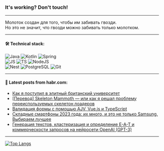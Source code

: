 ### It's working? Don't touch!

---
Молоток создан для того, чтобы им забивать гвозди. <br>
Но это не значит, что гвозди можно забивать только молотком.

---

#### 🛠️ Technical stack:

![Java](https://img.shields.io/badge/Java-informational?logo=Oracle&style=flat&logoColor=white&color=FF4500)
![Kotlin](https://img.shields.io/badge/Kotlin-informational?logo=Kotlin&style=flat&logoColor=white&color=774D97)
![Spring](https://img.shields.io/badge/SpringBoot-informational?logo=SpringBoot&style=flat&logoColor=white&color=6DB33F) <br>
![JS](https://img.shields.io/badge/JS-informational?logo=javaScript&style=flat&logoColor=black&color=F7Df1E)
![TS](https://img.shields.io/badge/TypeScript-informational?logo=typeScript&style=flat&logoColor=black&color=0667A8)
![NodeJS](https://img.shields.io/badge/NodeJS-informational?logo=node.js&style=flat&logoColor=white&color=70A760) <br>
![Nest](https://img.shields.io/badge/NestJS-informational?logo=NestJS&style=flat&logoColor=white&color=E0234E)
![PostgreSQL](https://img.shields.io/badge/PostgreSQL-informational?logo=PostgreSQL&style=flat&logoColor=white&color=DAA520)
![Git](https://img.shields.io/badge/Git-informational?logo=git&style=flat&logoColor=white&color=778899)

___

#### 💬 Latest posts from habr.com:

<!-- BLOG-POST-LIST:START -->
- [Как я поступил в элитный британский университет](https://habr.com/ru/articles/752088/?utm_source=habrahabr&utm_medium=rss&utm_campaign=752088)
- [[Перевод] Skeleton Mammoth — или как я решал проблему переиспользуемых скелетон лоадеров](https://habr.com/ru/articles/751956/?utm_source=habrahabr&utm_medium=rss&utm_campaign=751956)
- [Валидация формы с помощью AJV, Vue.js и TypeScript](https://habr.com/ru/articles/752074/?utm_source=habrahabr&utm_medium=rss&utm_campaign=752074)
- [Cкладные смартфоны 2023 года: их много, и это не только Samsung. Выбираем лучшее](https://habr.com/ru/companies/ru_mts/articles/752066/?utm_source=habrahabr&utm_medium=rss&utm_campaign=752066)
- [Генерация текстов, кластеризация и определение E-A-T и коммерческости запросов на нейросети OpenAI &lpar;GPT-3&rpar;](https://habr.com/ru/articles/751880/?utm_source=habrahabr&utm_medium=rss&utm_campaign=751880)
<!-- BLOG-POST-LIST:END -->

---
[![Top Langs](https://github-readme-stats-git-master-advtsetting-gmailcom.vercel.app/api/top-langs/?username=zloylis&langs_count=10&hide_title=false&title_color=e6edf3&size_weight=0.5&count_weight=0.5&layout=compact&hide_border=true&theme=dracula)](https://github.com/zloylis)

<!-- ![GitHub stats](https://github-readme-stats-git-master-advtsetting-gmailcom.vercel.app/api?username=zloylis&show_icons=true&hide_border=true&theme=dracula&hide_title=true&include_all_commits=true&count_private=true&hide=contribs&hide_rank=true) -->
